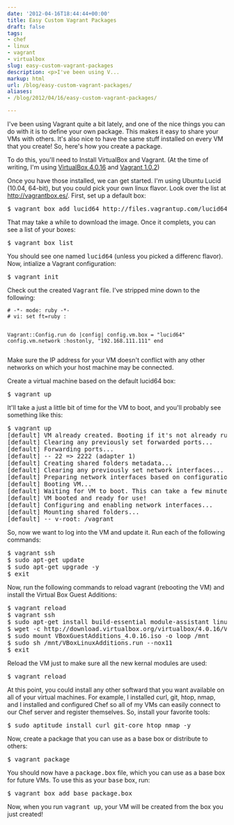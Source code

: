 ```yaml
---
date: '2012-04-16T18:44:44+00:00'
title: Easy Custom Vagrant Packages
draft: false
tags:
- chef
- linux
- vagrant
- virtualbox
slug: easy-custom-vagrant-packages
description: <p>I've been using V...
markup: html
url: /blog/easy-custom-vagrant-packages/
aliases:
- /blog/2012/04/16/easy-custom-vagrant-packages/

---
```


<p>I've been using Vagrant quite a bit lately, and one of the nice things you can do with it is to define your own package. This makes it easy to share your VMs with others. It's also nice to have the same stuff installed on every VM that you create! So, here's how you create a package.</p>
<p>To do this, you'll need to Install VirtualBox and Vagrant. (At the time of writing, I'm using <a class="reference external" href="https://www.virtualbox.org/wiki/Download_Old_Builds" _mce_href="https://www.virtualbox.org/wiki/Download_Old_Builds">VirtualBox 4.0.16</a> and <a class="reference external" href="http://vagrantup.com/" _mce_href="http://vagrantup.com/">Vagrant 1.0.2</a>)</p>
<p>Once you have those installed, we can get started. I'm using Ubuntu Lucid (10.04, 64-bit), but you could pick your own linux flavor. Look over the list at <a class="reference external" href="http://vagrantbox.es/" _mce_href="http://vagrantbox.es/">http://vagrantbox.es/</a>. First, set up a default box:</p>
<pre>$ vagrant box add lucid64 http://files.vagrantup.com/lucid64.box
</pre>
<p>That may take a while to download the image. Once it complets, you can see a list of your boxes:</p>
<pre>$ vagrant box list
</pre>
<p>You should see one named <tt class="docutils literal">lucid64</tt> (unless you picked a differenc flavor). Now, intialize a Vagrant configuration:</p>
<pre>$ vagrant init
</pre>
<p>Check out the created <tt class="docutils literal">Vagrant</tt> file. I've stripped mine down to the following:</p>
<pre><code class="ruby"># -*- mode: ruby -*-
# vi: set ft=ruby :

Vagrant::Config.run do |config|
  config.vm.box = "lucid64"
  config.vm.network :hostonly, "192.168.111.111"
end
</code></pre>
<p>Make sure the IP address for your VM doesn't conflict with any other networks on which your host machine may be connected.</p>
<p>Create a virtual machine based on the default lucid64 box:</p>
<pre>$ vagrant up
</pre>
<p>It'll take a just a little bit of time for the VM to boot, and you'll probably see something like this:</p>
<pre>$ vagrant up
[default] VM already created. Booting if it's not already running...
[default] Clearing any previously set forwarded ports...
[default] Forwarding ports...
[default] -- 22 =&gt; 2222 (adapter 1)
[default] Creating shared folders metadata...
[default] Clearing any previously set network interfaces...
[default] Preparing network interfaces based on configuration...
[default] Booting VM...
[default] Waiting for VM to boot. This can take a few minutes.
[default] VM booted and ready for use!
[default] Configuring and enabling network interfaces...
[default] Mounting shared folders...
[default] -- v-root: /vagrant
</pre>
<p>So, now we want to log into the VM and update it. Run each of the following commands:</p>
<pre>$ vagrant ssh
$ sudo apt-get update
$ sudo apt-get upgrade -y
$ exit
</pre>
<p>Now, run the following commands to reload vagrant (rebooting the VM) and install the Virtual Box Guest Additions:</p>
<pre>$ vagrant reload
$ vagrant ssh
$ sudo apt-get install build-essential module-assistant linux-headers-$(uname -r) dkms -y
$ wget -c http://download.virtualbox.org/virtualbox/4.0.16/VBoxGuestAdditions_4.0.16.iso
$ sudo mount VBoxGuestAdditions_4.0.16.iso -o loop /mnt
$ sudo sh /mnt/VBoxLinuxAdditions.run --nox11
$ exit
</pre>
<p>Reload the VM just to make sure all the new kernal modules are used:</p>
<pre>$ vagrant reload
</pre>
<p>At this point, you could install any other softward that you want available on all of your virtual machines. For example, I installed curl, git, htop, nmap, and I installed and configured Chef so all of my VMs can easily connect to our Chef server and register themselves. So, install your favorite tools:</p>
<pre>$ sudo aptitude install curl git-core htop nmap -y
</pre>
<p>Now, create a package that you can use as a base box or distribute to others:</p>
<pre>$ vagrant package
</pre>
<p>You should now have a <tt class="docutils literal">package.box</tt> file, which you can use as a base box for future VMs. To use this as your <tt class="docutils literal">base</tt> box, run:</p>
<pre>$ vagrant box add base package.box
</pre>
<p>Now, when you run <tt class="docutils literal">vagrant up</tt>, your VM will be created from the box you just created!</p>